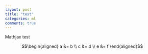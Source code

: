 ```yaml
---
layout: post
title: "test"
categories: ml
comments: true
---
```


Mathjax test

$$\begin{aligned}
a &= b \\
c &= d \\
e &= f
\end{aligned}$$
